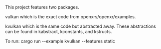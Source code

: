 This project features two packages.

vulkan which is the exact code from openxrs/openxr/examples.

kvulkan which is the same code but abstracted away.
These abstractions can be found in kabstract, kconstants, and kstructs.

To run:
cargo run --example kvulkan --features static
